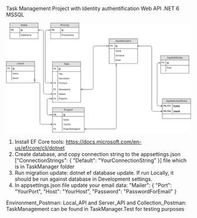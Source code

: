 Task Management Project with Identity authentification
Web API .NET 6
MSSQL


![TaskManagementDatabase.png](TaskManagementDatabase.png)

1. Install EF Core tools: https://docs.microsoft.com/en-us/ef/core/cli/dotnet
2. Create database, and copy connection string to the appsettings.json ["ConnectionStrings": { "Default": "YourConnectionString" }] file which is in TaskManager folder
3. Run migration update: dotnet ef database update. If run Locally, it should be run against database in Development settings.
4. In appsettings.json file update your email data:
		"Mailer": {
    "Port": "YourPort",
    "Host": "YourHost",
    "Password": "PasswordForEmail"
  }
  
  
  Environment_Postman: Local_API and Server_API
  and
  Collection_Postman: TaskManagement
  can be found in TaskManager.Test
  for testing purposes

